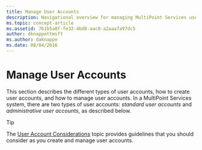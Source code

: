```yaml
---
title: Manage User Accounts
description: Navigational overview for managing MultiPoint Services user accounts
ms.topic: concept-article
ms.assetid: 761b5a8f-fe32-4bd8-aac0-a2aaa7a97dc5
author: dknappettmsft
ms.author: daknappe
ms.date: 08/04/2016
---
```

# Manage User Accounts
This section describes the different types of user accounts, how to create user accounts, and how to manage user accounts. In a MultiPoint Services system, there are two types of user accounts: *standard user accounts* and *administrative user accounts*, as described below.

> [!TIP]
> The [User Account Considerations](User-Account-Considerations.md) topic provides guidelines that you should consider as you create and manage user accounts.
